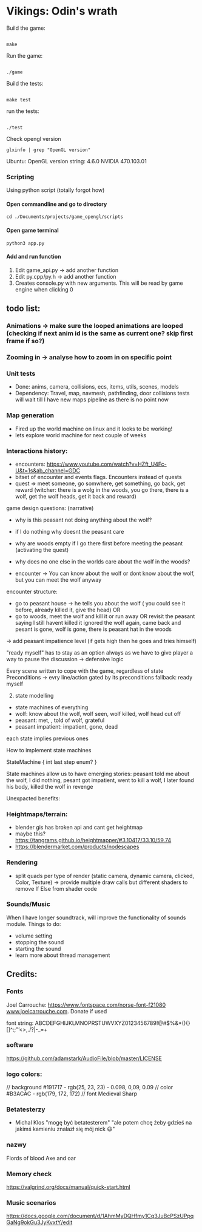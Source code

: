 # Vikings: Odin's wrath

Build the game:

```{commandline}

make
```

Run the game:


```{commandline}

./game
```


Build the tests:

```{commandline}

make test
```

run the tests:

```{commandline}

./test
```


Check opengl version
```{commandline}
glxinfo | grep "OpenGL version"
```

Ubuntu:
OpenGL version string: 4.6.0 NVIDIA 470.103.01

### Scripting
Using python script (totally forgot how)

#### Open commandline and go to directory
```{commandline}
cd ./Documents/projects/game_opengl/scripts
```
 
#### Open game terminal
```{commandline}
python3 app.py
```

#### Add and run function

1) Edit game_api.py -> add another function
2) Edit py.cpp/py.h -> add another function
3) Creates console.py with new arguments. This will be read by game engine when clicking 0


## todo list:
### Animations -> make sure the looped animations are looped (checking if next anim id is the same as current one? skip first frame if so?)
### Zooming in -> analyse how to zoom in on specific point 

### Unit tests
- Done: anims, camera, collisions, ecs, items, utils, scenes, models
- Dependency: Travel, map, navmesh, pathfinding, door collisions tests will wait till I have new maps pipeline as there is no point now

### Map generation
- Fired up the world machine on linux and it looks to be working!
- lets explore world machine for next couple of weeks

### Interactions history:
- encounters: https://www.youtube.com/watch?v=HZft_U4Fc-U&t=1s&ab_channel=GDC
- bitset of encounter and events flags. Encounters instead of quests
- quest => meet someone, go somwhere, get something, go back, get reward
(witcher: there is a wolg in the woods, you go there, there is a wolf, get the wolf heads, get it back and reward)

game design questions: (narrative)
- why is this peasant not doing anything about the wolf?
- if I do nothing why doesnt the peasant care
- why are woods empty if I go there first before meeting the peasant (activating the quest)
- why does no one else in the worlds care about the wolf in the woods?

- encounter -> You can know about the wolf or dont know about the wolf, but you can meet the wolf anyway

encounter structure:
- go to peasant house -> he tells you about the wolf ( you could see it before, already killed it, give the head)
OR 
- go to woods, meet the wolf and kill it or run away
OR revisit the peasant saying I still havent killed it
ignored the wolf again, came back and pesant is gone, wolf is gone, there is peasant hat in the woods

-> add peasant impatience level (if gets high then he goes and tries himself)

"ready myself" has to stay as an option always as we have to give player a way to pause the discussion -> defensive logic

Every scene written to cope with the game, regardless of state
Preconditions -> evry line/action gated by its preconditions
fallback: ready myself


2) state modelling
- state machines of everything 
- wolf: know about the wolf, wolf seen, wolf killed, wolf head cut off
- peasant: met, , told of wolf, grateful
- peasant impatient: impatient, gone, dead 

each state implies previous ones

How to implement state machines

StateMachine
{
    int last step
    enum?
}


State machines allow us to have emerging stories:
peasant told me about the wolf, I did nothing, pesant got impatient, went to kill a wolf, I later found his body, killed the wolf in revenge

Unexpacted benefits:





### Heightmaps/terrain:
- blender gis has broken api and cant get heightmap
- maybe this? https://tangrams.github.io/heightmapper/#3.10417/33.10/59.74
- https://blendermarket.com/products/nodescapes


### Rendering
- split quads per type of render (static camera, dynamic camera, clicked, Color, Texture) -> provide multiple draw calls but different shaders to remove If Else from shader code

### Sounds/Music
When I have longer soundtrack, will improve the functionality of sounds module. Things to do:
- volume setting
- stopping the sound
- starting the sound
- learn more about thread management



## Credits:
### Fonts
Joel Carrouche: https://www.fontspace.com/norse-font-f21080 www.joelcarrouche.com. Donate if used

font string:
ABCDEFGHIJKLMNOPRSTUWVXYZ0123456789!@#$%&*(){}[]^:;”’<>,./?|\-_=+

### software
https://github.com/adamstark/AudioFile/blob/master/LICENSE



### logo colors:
// background
#191717 - rgb(25, 23, 23)  - 0.098, 0,09, 0.09
// color
#B3ACAC - rgb(179, 172, 172)
// font
Medieval Sharp



### Betatesterzy
- Michal Klos "mogę być betatesterem" "ale potem chcę żeby gdzieś na jakimś kamieniu znalazł się mój nick 😃"



### nazwy 
Fiords of blood
Axe and oar

### Memory check

https://valgrind.org/docs/manual/quick-start.html


### Music scenarios
https://docs.google.com/document/d/1AhmMyDQHfmy1Cq3JuBcPSzUPpqGaNg9okGu3JyKvxtY/edit
